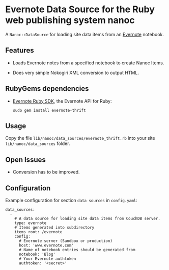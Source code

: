 # Evernote Data Source for the Ruby web publishing system nanoc

A `Nanoc::DataSource` for loading site data items from an [Evernote][evernote] notebook. 

## Features

- Loads Evernote notes from a specified notebook to create Nanoc Items.

- Does very simple Nokogiri XML conversion to output HTML.

## RubyGems dependencies 

- [Evernote Ruby SDK][evernote-ruby-sdk], the Evernote API for Ruby:
  
    `sudo gem install evernote-thrift`

## Usage

Copy the file `lib/nanoc/data_sources/evernote_thrift.rb` into your site `lib/nanoc/data_sources` folder.    

## Open Issues

- Conversion has to be improved.

## Configuration

Example configuration for section `data sources` in `config.yaml`:

    data_sources:
      -
        # A data source for loading site data items from CouchDB server.
        type: evernote
        # Items generated into subdirectory
        items_root: /evernote
        config:
          # Evernote server (Sandbox or production)
          host: 'www.evernote.com'
          # Name of notebook entries should be generated from
          notebook: 'Blog'
          # Your Evernote authtoken
          authtoken: '<secret>'

[evernote]: http://www.evernote.com "Evernote"
[evernote-ruby-sdk]: https://github.com/evernote/evernote-sdk-ruby "Evernote Ruby SDK"